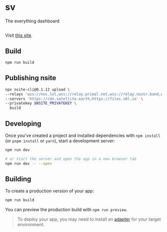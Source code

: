 # sv

The everything dashboard

##
Visit [this site](http://npub1dmj6nks3tey4mpj32wcepvrjswqlush5dx3x3m77kh0yjl3h3s8qhhrlhz.nsite.lol).

## Build

```bash
npm run build
```

## Publishing nsite

```bash
npx nsite-cli@0.1.12 upload \
--relays 'wss://nos.lol,wss://relay.primal.net,wss://relay.nostr.band,wss://relay.damus.io' \
--servers 'https://cdn.satellite.earth,https://files.v0l.io' \
--privatekey $NSITE_PRIVATEKEY \
  build
```

## Developing

Once you've created a project and installed dependencies with `npm install` (or `pnpm install` or `yarn`), start a development server:

```bash
npm run dev

# or start the server and open the app in a new browser tab
npm run dev -- --open
```

## Building

To create a production version of your app:

```bash
npm run build
```

You can preview the production build with `npm run preview`.

> To deploy your app, you may need to install an [adapter](https://svelte.dev/docs/kit/adapters) for your target environment.

